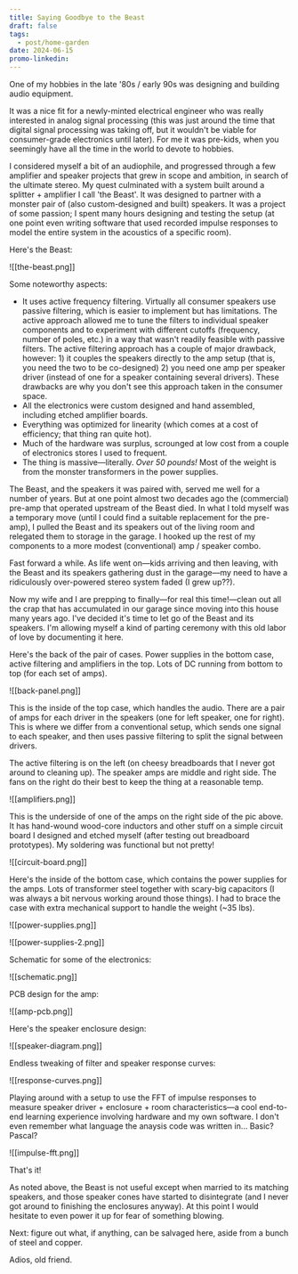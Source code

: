 ```yaml
---
title: Saying Goodbye to the Beast
draft: false
tags:
  - post/home-garden
date: 2024-06-15
promo-linkedin:
---
```

One of my hobbies in the late '80s / early 90s was designing and building audio equipment.

It was a nice fit for a newly-minted electrical engineer who was really interested in analog signal processing (this was just around the time that digital signal processing was taking off, but it wouldn't be viable for consumer-grade electronics until later). For me it was pre-kids, when you seemingly have all the time in the world to devote to hobbies.

I considered myself a bit of an audiophile, and progressed through a few amplifier and speaker projects that grew in scope and ambition, in search of the ultimate stereo. My quest culminated with a system built around a splitter + amplifier I call 'the Beast'. It was designed to partner with a monster pair of (also custom-designed and built) speakers. It was a project of some passion; I spent many hours designing and testing the setup (at one point even writing software that used recorded impulse responses to model the entire system in the acoustics of a specific room).

Here's the Beast:

![[the-beast.png]]

Some noteworthy aspects:
- It uses active frequency filtering. Virtually all consumer speakers use passive filtering, which is easier to implement but has limitations. The active approach allowed me to tune the filters to individual speaker components and to experiment with different cutoffs (frequency, number of poles, etc.) in a way that wasn't readily feasible with passive filters. The active filtering approach has a couple of major drawback, however: 1) it couples the speakers directly to the amp setup (that is, you need the two to be co-designed) 2) you need one amp per speaker driver (instead of one for a speaker containing several drivers). These drawbacks are why you don't see this approach taken in the consumer space.
- All the electronics were custom designed and hand assembled, including etched amplifier boards.
- Everything was optimized for linearity (which comes at a cost of efficiency; that thing ran quite hot).
- Much of the hardware was surplus, scrounged at low cost from a couple of electronics stores I used to frequent.
- The thing is massive—literally. *Over 50 pounds!* Most of the weight is from the monster transformers in the power supplies.

The Beast, and the speakers it was paired with, served me well for a number of years. But at one point almost two decades ago the (commercial) pre-amp that operated upstream of the Beast died. In what I told myself was a temporary move (until I could find a suitable replacement for the pre-amp), I pulled the Beast and its speakers out of the living room and relegated them to storage in the garage. I hooked up the rest of my components to a more modest (conventional) amp / speaker combo.

Fast forward a while. As life went on—kids arriving and then leaving, with the Beast and its speakers gathering dust in the garage—my need to have a ridiculously over-powered stereo system faded (I grew up??).

Now my wife and I are prepping to finally—for real this time!—clean out all the crap that has accumulated in our garage since moving into this house many years ago. I've decided it's time to let go of the Beast and its speakers. I'm allowing myself a kind of parting ceremony with this old labor of love by documenting it here.

Here's the back of the pair of cases. Power supplies in the bottom case, active filtering and amplifiers in the top. Lots of DC running from bottom to top (for each set of amps).


![[back-panel.png]]


This is the inside of the top case, which handles the audio. There are a pair of amps for each driver in the speakers (one for left speaker, one for right). This is where we differ from a conventional setup, which sends one signal to each speaker, and then uses passive filtering to split the signal between drivers.

The active filtering is on the left (on cheesy breadboards that I never got around to cleaning up). The speaker amps are middle and right side. The fans on the right do their best to keep the thing at a reasonable temp.

![[amplifiers.png]]


This is the underside of one of the amps on the right side of the pic above. It has hand-wound wood-core inductors and other stuff on a simple circuit board I designed and etched myself (after testing out breadboard prototypes). My soldering was functional but not pretty!

![[circuit-board.png]]


Here's the inside of the bottom case, which contains the power supplies for the amps. Lots of transformer steel together with scary-big capacitors (I was always a bit nervous working around those things). I had to brace the case with extra mechanical support to handle the weight (~35 lbs).

![[power-supplies.png]]


![[power-supplies-2.png]]

Schematic for some of the electronics:

![[schematic.png]]

PCB design for the amp:

![[amp-pcb.png]]

Here's the speaker enclosure design:

![[speaker-diagram.png]]

Endless tweaking of filter and speaker response curves:

![[response-curves.png]]

Playing around with a setup to use the FFT of impulse responses to measure speaker driver + enclosure + room characteristics—a cool end-to-end learning experience involving hardware and my own software. I don't even remember what language the anaysis code was written in... Basic? Pascal?

![[impulse-fft.png]]

That's it!

As noted above, the Beast is not useful except when married to its matching speakers, and those speaker cones have started to disintegrate (and I never got around to finishing the enclosures anyway). At this point I would hesitate to even power it up for fear of something blowing.

Next: figure out what, if anything, can be salvaged here, aside from a bunch of steel and copper.

Adios, old friend.
